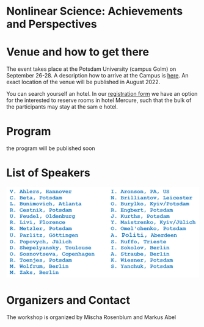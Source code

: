 # Nonlinear Science: Achievements and Perspectives 


# Venue and how to get there

The event takes place at the Potsdam University (campus Golm) on September 26-28.
A description how to arrive at the Campus is [here](https://www.uni-potsdam.de/en/llw/how-to-find-us/campus-golm#:~:text=Campus%20Golm%20of%20Potsdam%20University,606%2C%20X1%2C%20and%2061). An exact location of the venue will be published in August 2022.

You can search yourself an hotel. In our [registration form](https://docs.google.com/forms/d/e/1FAIpQLSd-XxtzKu7zAfEXQbVncvdzc_SGYSw2eEE1XA1kyOQFvO0E3g/viewform?usp=sf_link) we have an option for the interested to reserve rooms in hotel Mercure, such that the bulk of 
the participants may stay at the sam e hotel.



# Program
the program will be published soon

# List of Speakers

![Preliminary list of speakers](/images/two_columns.png)

# Organizers and Contact
The workshop is organized by Mischa Rosenblum and Markus Abel


